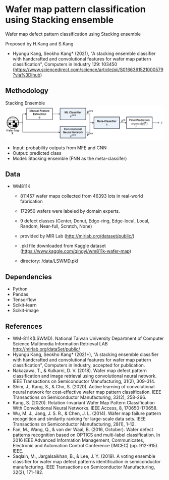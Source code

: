 # Wafer map pattern classification using Stacking ensemble

Wafer map defect pattern classification using Stacking ensemble

Proposed by H.Kang and S.Kang

* Hyungu Kang, Seokho Kang* (2021), "A stacking ensemble classifier with handcrafted and convolutional features for wafer map pattern classification", Computers in Industry 129: 103450 (https://www.sciencedirect.com/science/article/pii/S0166361521000579?via%3Dihub)

## Methodology

Stacking Ensemble![](https://github.com/DMkelllog/WMPC_Stacking/blob/main/Stacking%20flow.PNG?raw=true)

* Input:    probability outputs from MFE and CNN
* Output: predicted class
* Model:  Stacking ensemble (FNN as the meta-classifer)

## Data

* WM811K
  * 811457 wafer maps collected from 46393 lots in real-world fabrication

  * 172950 wafers were labeled by domain experts.

  * 9 defect classes (Center, Donut, Edge-ring, Edge-local, Local, Random, Near-full, Scratch, None)

    

  * provided by MIR Lab (http://mirlab.org/dataset/public/)

  * .pkl file downloaded from Kaggle dataset (https://www.kaggle.com/qingyi/wm811k-wafer-map)

  * directory: /data/LSWMD.pkl

## Dependencies

* Python
* Pandas
* Tensorflow
* Scikit-learn
* Scikit-image

## References

* WM-811K(LSWMD). National Taiwan University Department of Computer Science Multimedia Information Retrieval LAB http://mirlab.org/dataSet/public/
* Hyungu Kang, Seokho Kang* (2021+), "A stacking ensemble classifier with handcrafted and convolutional features for wafer map pattern classification", Computers in Industry, accepted for publication.
* Nakazawa, T., & Kulkarni, D. V. (2018). Wafer map defect pattern classification and image retrieval using convolutional neural network. IEEE Transactions on Semiconductor Manufacturing, 31(2), 309-314.
* Shim, J., Kang, S., & Cho, S. (2020). Active learning of convolutional neural network for cost-effective wafer map pattern classification. IEEE Transactions on Semiconductor Manufacturing, 33(2), 258-266.
* Kang, S. (2020). Rotation-Invariant Wafer Map Pattern Classification With Convolutional Neural Networks. IEEE Access, 8, 170650-170658.
* Wu, M. J., Jang, J. S. R., & Chen, J. L. (2014). Wafer map failure pattern recognition and similarity ranking for large-scale data sets. IEEE Transactions on Semiconductor Manufacturing, 28(1), 1-12.
* Fan, M., Wang, Q., & van der Waal, B. (2016, October). Wafer defect patterns recognition based on OPTICS and multi-label classification. In 2016 IEEE Advanced Information Management, Communicates, Electronic and Automation Control Conference (IMCEC) (pp. 912-915). IEEE.
* Saqlain, M., Jargalsaikhan, B., & Lee, J. Y. (2019). A voting ensemble classifier for wafer map defect patterns identification in semiconductor manufacturing. IEEE Transactions on Semiconductor Manufacturing, 32(2), 171-182.

